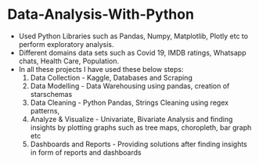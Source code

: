 # Data-Analysis-With-Python
- Used Python Libraries such as Pandas, Numpy, Matplotlib, Plotly etc to perform exploratory analysis.
- Different domains data sets such as Covid 19, IMDB ratings, Whatsapp chats, Health Care, Population.
- In all these projects I have used these below steps:
  1. Data Collection - Kaggle, Databases and Scraping
  2. Data Modelling - Data Warehousing using pandas, creation of starschemas
  3. Data Cleaning - Python Pandas, Strings Cleaning using regex patterns, 
  4. Analyze & Visualize - Univariate, Bivariate Analysis and finding insights by plotting graphs such as tree maps, choropleth, bar graph etc
  5. Dashboards and Reports - Providing solutions after finding insights in form of reports and dashboards

